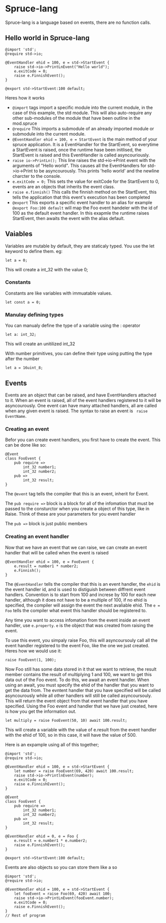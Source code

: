 # Spruce-lang
Spruce-lang is a language based on events, there are no function calls.
## Hello world in Spruce-lang
```spruce
@import 'std';
@require std->io;

@EventHandler ehid = 100, e = std->StartEvent {
    raise std->io->PrintLnEvent("Hello world");
    e.exitCode = 0;
    raise e.FinnishEvent();
}

@export std->StartEvent:100 default;
```

Heres how it works
- `@import` tags import a specific module into the current module, in the case of this example, the std module. This will also auto-require any other sub-modules of 
the module that have been outline in the mod.spruce
- `@require` This imports a submodule of an already imported module or submodule into the current module.
- `@EventHandler ehid = 100, e = StartEvent` is the main method of your spruce application. It is a EventHandler for the StartEvent, so everytime a StartEvent is 
raised, once the runtime hase been initlised, the StartEvent is raised and this EventHandler is called asyncouriously.
- `raise io->PrintLn();` This line raises the std->io->Print event with the arguments of "Hello world". This causes all the EventHandlers for std->io->Print to be 
asyncourously. This prints 'hello world' and the newline charcter to the console.
- `e.exitCode = 0;` This sets the value for exitCode for the StartEvent to 0, events are an objects that inherits the event class.
- `raise e.finnish()` This calls the finnish method on the StartEvent, this tells the application that this event's execution has been completed
- `@export` This exports a specific event handler to an alias for example `@export Foo:100 default` will map the Foo event handeler with the id of 100 as the 
default event handler. In this exapmle the runtime raises StartEvent, then awaits the event with the alias default.

## Vaiables 
Variables are mutable by default, they are staticaly typed. You use the let keyword to define them. eg:
```spruce
let a = 0;
```
This will create a int_32 with the value 0;

### Constants
Constants are like variables with immuatable values.
```spruce
let const a = 0;
```

### Manulay defining types
You can manualy define the type of a variable using the : operator
```spruce
let a: int_32;
```
This will create an unitilized int_32

With number primitives, you can define their type using putting the type after the number
```spruce
let a = 16uint_8;
```

## Events
Events are an object that can be raised, and have EventHandlers attached to it. When an event is raised, all of the event handlers registered to it will be 
asyncourously. One event can have many attached handlers, all are called when any given event is raised. The syntax to raise an event is ` raise EventName`.

### Creating an event
Befor you can create event handlers, you first have to create the event. This can be done like so:
```spruce
@Event
class FooEvent {
    pub require =>
        int_32 number1;
        int_32 number2;
    pub =>
        int_32 result;
}
```

The `@event` tag tells the compiler that this is an event, inherit for Event.

The `pub require =>` block is a block for all of the infomation that must be passed to the consturctor when you create a object of this type, like in Raise. Think 
of these are your parameters for you event handler

The `pub =>` block is just public members

### Creating an event handler
Now that we have an event that we can raise, we can create an event handler that will be called when the event is raised
```spruce
@EventHandler ehid = 100, e = FooEvent {
    e.result = number1 * number2;
    e.Finnish();
}
```
The `@EventHandler` tells the compiler that this is an event handler, the `ehid` is the event handler id, and is used to distiguish between diffrent event handlers. 
Convention is to start from 100 and increse by 100 for each new handler, although it does not have to be a multiple of 100, if no ehid is specified, the compiler 
will assign the event the next avaliable ehid. The `e = Foo` tells the compiler what event this handler should be registered to.

Any time you want to access infomation from the event inside an event handler, use `e.property`. `e` is the object that was created from raising the event.

To use this event, you simpaly raise Foo, this will asyncoursouly call all the event handler registered to the event Foo, like the one we just created. Heres how we 
would use it:

```spruce
raise FooEvent(1, 100);
```

Now Foo still has some data stored in it that we want to retrieve, the result member contains the result of multiplying 1 and 100, we want to get this data out of 
the Foo event. To do this, we await an event handler. When using an await, you must specify the ehid of the handler that you want to get the data from. The evntent 
handler that you have specified will be called asyncourously while all other handlers will still be called asyncoursouly. This will return the event object from 
that event handler that you have specified. Using the Foo event and handler that we have just created, here is how you get the information out.
```
let multiply = raise FooEvent(50, 10) await 100.result;
```
This will create a variable with the value of e.result from the event handler with the ehid of 100, so in this case, it will have the value of 500.

Here is an expample using all of this together;

```spruce
@import 'std';
@require std->io;

@EventHandler ehid = 100, e = std->StartEvent {
    let number = raise FooEvent(69, 420) await 100.result;
    raise std->io->PrintlnEvent(number);
    e.exitCode = 0;
    raise e.FinnishEvent();    
}

@Event
class FooEvent {
    pub require =>
        int_32 number1;
        int_32 number2;
    pub =>
        int_32 result;
}

@EventHandler ehid = 0, e = Foo {
    e.result = e.number1 * e.number2;
    raise e.FinnishEvent();
}

@export std->StartEvent:100 default;
```

Events are also objects so you can store them like a so

```spruce
@import 'std';
@require std->io;

@EventHandler ehid = 100, e = std->StartEvent {
    let fooEvent = raise Foo(69, 420) await 100;
    raise std->io->PrintLnEvent(fooEvent.number);
    e.exitCode = 0;
    raise e.FinnishEvent();    
}
// Rest of program
```
